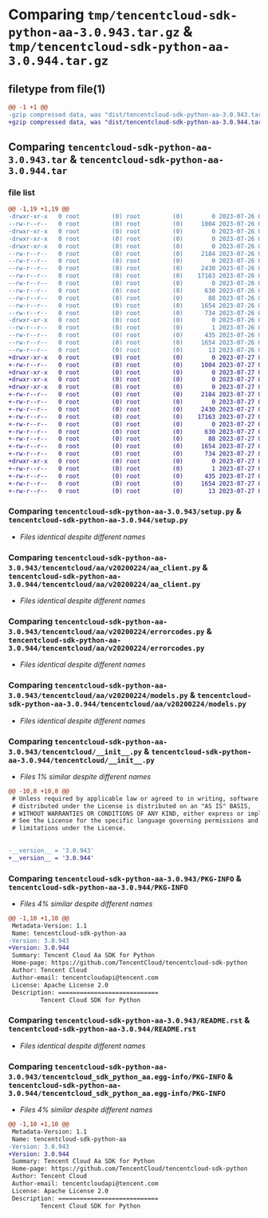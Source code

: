 # Comparing `tmp/tencentcloud-sdk-python-aa-3.0.943.tar.gz` & `tmp/tencentcloud-sdk-python-aa-3.0.944.tar.gz`

## filetype from file(1)

```diff
@@ -1 +1 @@
-gzip compressed data, was "dist/tencentcloud-sdk-python-aa-3.0.943.tar", last modified: Wed Jul 26 00:16:08 2023, max compression
+gzip compressed data, was "dist/tencentcloud-sdk-python-aa-3.0.944.tar", last modified: Thu Jul 27 02:06:31 2023, max compression
```

## Comparing `tencentcloud-sdk-python-aa-3.0.943.tar` & `tencentcloud-sdk-python-aa-3.0.944.tar`

### file list

```diff
@@ -1,19 +1,19 @@
-drwxr-xr-x   0 root         (0) root         (0)        0 2023-07-26 00:16:08.000000 tencentcloud-sdk-python-aa-3.0.943/
--rw-r--r--   0 root         (0) root         (0)     1004 2023-07-26 00:16:08.000000 tencentcloud-sdk-python-aa-3.0.943/setup.py
-drwxr-xr-x   0 root         (0) root         (0)        0 2023-07-26 00:16:08.000000 tencentcloud-sdk-python-aa-3.0.943/tencentcloud/
-drwxr-xr-x   0 root         (0) root         (0)        0 2023-07-26 00:16:08.000000 tencentcloud-sdk-python-aa-3.0.943/tencentcloud/aa/
-drwxr-xr-x   0 root         (0) root         (0)        0 2023-07-26 00:16:08.000000 tencentcloud-sdk-python-aa-3.0.943/tencentcloud/aa/v20200224/
--rw-r--r--   0 root         (0) root         (0)     2184 2023-07-26 00:16:08.000000 tencentcloud-sdk-python-aa-3.0.943/tencentcloud/aa/v20200224/aa_client.py
--rw-r--r--   0 root         (0) root         (0)        0 2023-07-26 00:16:08.000000 tencentcloud-sdk-python-aa-3.0.943/tencentcloud/aa/v20200224/__init__.py
--rw-r--r--   0 root         (0) root         (0)     2430 2023-07-26 00:16:08.000000 tencentcloud-sdk-python-aa-3.0.943/tencentcloud/aa/v20200224/errorcodes.py
--rw-r--r--   0 root         (0) root         (0)    17163 2023-07-26 00:16:08.000000 tencentcloud-sdk-python-aa-3.0.943/tencentcloud/aa/v20200224/models.py
--rw-r--r--   0 root         (0) root         (0)        0 2023-07-26 00:16:08.000000 tencentcloud-sdk-python-aa-3.0.943/tencentcloud/aa/__init__.py
--rw-r--r--   0 root         (0) root         (0)      630 2023-07-26 00:16:08.000000 tencentcloud-sdk-python-aa-3.0.943/tencentcloud/__init__.py
--rw-r--r--   0 root         (0) root         (0)       88 2023-07-26 00:16:08.000000 tencentcloud-sdk-python-aa-3.0.943/setup.cfg
--rw-r--r--   0 root         (0) root         (0)     1654 2023-07-26 00:16:08.000000 tencentcloud-sdk-python-aa-3.0.943/PKG-INFO
--rw-r--r--   0 root         (0) root         (0)      734 2023-07-26 00:16:08.000000 tencentcloud-sdk-python-aa-3.0.943/README.rst
-drwxr-xr-x   0 root         (0) root         (0)        0 2023-07-26 00:16:08.000000 tencentcloud-sdk-python-aa-3.0.943/tencentcloud_sdk_python_aa.egg-info/
--rw-r--r--   0 root         (0) root         (0)        1 2023-07-26 00:16:08.000000 tencentcloud-sdk-python-aa-3.0.943/tencentcloud_sdk_python_aa.egg-info/dependency_links.txt
--rw-r--r--   0 root         (0) root         (0)      435 2023-07-26 00:16:08.000000 tencentcloud-sdk-python-aa-3.0.943/tencentcloud_sdk_python_aa.egg-info/SOURCES.txt
--rw-r--r--   0 root         (0) root         (0)     1654 2023-07-26 00:16:08.000000 tencentcloud-sdk-python-aa-3.0.943/tencentcloud_sdk_python_aa.egg-info/PKG-INFO
--rw-r--r--   0 root         (0) root         (0)       13 2023-07-26 00:16:08.000000 tencentcloud-sdk-python-aa-3.0.943/tencentcloud_sdk_python_aa.egg-info/top_level.txt
+drwxr-xr-x   0 root         (0) root         (0)        0 2023-07-27 02:06:31.000000 tencentcloud-sdk-python-aa-3.0.944/
+-rw-r--r--   0 root         (0) root         (0)     1004 2023-07-27 02:06:31.000000 tencentcloud-sdk-python-aa-3.0.944/setup.py
+drwxr-xr-x   0 root         (0) root         (0)        0 2023-07-27 02:06:31.000000 tencentcloud-sdk-python-aa-3.0.944/tencentcloud/
+drwxr-xr-x   0 root         (0) root         (0)        0 2023-07-27 02:06:31.000000 tencentcloud-sdk-python-aa-3.0.944/tencentcloud/aa/
+drwxr-xr-x   0 root         (0) root         (0)        0 2023-07-27 02:06:31.000000 tencentcloud-sdk-python-aa-3.0.944/tencentcloud/aa/v20200224/
+-rw-r--r--   0 root         (0) root         (0)     2184 2023-07-27 02:06:31.000000 tencentcloud-sdk-python-aa-3.0.944/tencentcloud/aa/v20200224/aa_client.py
+-rw-r--r--   0 root         (0) root         (0)        0 2023-07-27 02:06:31.000000 tencentcloud-sdk-python-aa-3.0.944/tencentcloud/aa/v20200224/__init__.py
+-rw-r--r--   0 root         (0) root         (0)     2430 2023-07-27 02:06:31.000000 tencentcloud-sdk-python-aa-3.0.944/tencentcloud/aa/v20200224/errorcodes.py
+-rw-r--r--   0 root         (0) root         (0)    17163 2023-07-27 02:06:31.000000 tencentcloud-sdk-python-aa-3.0.944/tencentcloud/aa/v20200224/models.py
+-rw-r--r--   0 root         (0) root         (0)        0 2023-07-27 02:06:31.000000 tencentcloud-sdk-python-aa-3.0.944/tencentcloud/aa/__init__.py
+-rw-r--r--   0 root         (0) root         (0)      630 2023-07-27 02:06:31.000000 tencentcloud-sdk-python-aa-3.0.944/tencentcloud/__init__.py
+-rw-r--r--   0 root         (0) root         (0)       88 2023-07-27 02:06:31.000000 tencentcloud-sdk-python-aa-3.0.944/setup.cfg
+-rw-r--r--   0 root         (0) root         (0)     1654 2023-07-27 02:06:31.000000 tencentcloud-sdk-python-aa-3.0.944/PKG-INFO
+-rw-r--r--   0 root         (0) root         (0)      734 2023-07-27 02:06:31.000000 tencentcloud-sdk-python-aa-3.0.944/README.rst
+drwxr-xr-x   0 root         (0) root         (0)        0 2023-07-27 02:06:31.000000 tencentcloud-sdk-python-aa-3.0.944/tencentcloud_sdk_python_aa.egg-info/
+-rw-r--r--   0 root         (0) root         (0)        1 2023-07-27 02:06:31.000000 tencentcloud-sdk-python-aa-3.0.944/tencentcloud_sdk_python_aa.egg-info/dependency_links.txt
+-rw-r--r--   0 root         (0) root         (0)      435 2023-07-27 02:06:31.000000 tencentcloud-sdk-python-aa-3.0.944/tencentcloud_sdk_python_aa.egg-info/SOURCES.txt
+-rw-r--r--   0 root         (0) root         (0)     1654 2023-07-27 02:06:31.000000 tencentcloud-sdk-python-aa-3.0.944/tencentcloud_sdk_python_aa.egg-info/PKG-INFO
+-rw-r--r--   0 root         (0) root         (0)       13 2023-07-27 02:06:31.000000 tencentcloud-sdk-python-aa-3.0.944/tencentcloud_sdk_python_aa.egg-info/top_level.txt
```

### Comparing `tencentcloud-sdk-python-aa-3.0.943/setup.py` & `tencentcloud-sdk-python-aa-3.0.944/setup.py`

 * *Files identical despite different names*

### Comparing `tencentcloud-sdk-python-aa-3.0.943/tencentcloud/aa/v20200224/aa_client.py` & `tencentcloud-sdk-python-aa-3.0.944/tencentcloud/aa/v20200224/aa_client.py`

 * *Files identical despite different names*

### Comparing `tencentcloud-sdk-python-aa-3.0.943/tencentcloud/aa/v20200224/errorcodes.py` & `tencentcloud-sdk-python-aa-3.0.944/tencentcloud/aa/v20200224/errorcodes.py`

 * *Files identical despite different names*

### Comparing `tencentcloud-sdk-python-aa-3.0.943/tencentcloud/aa/v20200224/models.py` & `tencentcloud-sdk-python-aa-3.0.944/tencentcloud/aa/v20200224/models.py`

 * *Files identical despite different names*

### Comparing `tencentcloud-sdk-python-aa-3.0.943/tencentcloud/__init__.py` & `tencentcloud-sdk-python-aa-3.0.944/tencentcloud/__init__.py`

 * *Files 1% similar despite different names*

```diff
@@ -10,8 +10,8 @@
 # Unless required by applicable law or agreed to in writing, software
 # distributed under the License is distributed on an "AS IS" BASIS,
 # WITHOUT WARRANTIES OR CONDITIONS OF ANY KIND, either express or implied.
 # See the License for the specific language governing permissions and
 # limitations under the License.
 
 
-__version__ = '3.0.943'
+__version__ = '3.0.944'
```

### Comparing `tencentcloud-sdk-python-aa-3.0.943/PKG-INFO` & `tencentcloud-sdk-python-aa-3.0.944/PKG-INFO`

 * *Files 4% similar despite different names*

```diff
@@ -1,10 +1,10 @@
 Metadata-Version: 1.1
 Name: tencentcloud-sdk-python-aa
-Version: 3.0.943
+Version: 3.0.944
 Summary: Tencent Cloud Aa SDK for Python
 Home-page: https://github.com/TencentCloud/tencentcloud-sdk-python
 Author: Tencent Cloud
 Author-email: tencentcloudapi@tencent.com
 License: Apache License 2.0
 Description: ============================
         Tencent Cloud SDK for Python
```

### Comparing `tencentcloud-sdk-python-aa-3.0.943/README.rst` & `tencentcloud-sdk-python-aa-3.0.944/README.rst`

 * *Files identical despite different names*

### Comparing `tencentcloud-sdk-python-aa-3.0.943/tencentcloud_sdk_python_aa.egg-info/PKG-INFO` & `tencentcloud-sdk-python-aa-3.0.944/tencentcloud_sdk_python_aa.egg-info/PKG-INFO`

 * *Files 4% similar despite different names*

```diff
@@ -1,10 +1,10 @@
 Metadata-Version: 1.1
 Name: tencentcloud-sdk-python-aa
-Version: 3.0.943
+Version: 3.0.944
 Summary: Tencent Cloud Aa SDK for Python
 Home-page: https://github.com/TencentCloud/tencentcloud-sdk-python
 Author: Tencent Cloud
 Author-email: tencentcloudapi@tencent.com
 License: Apache License 2.0
 Description: ============================
         Tencent Cloud SDK for Python
```


